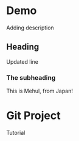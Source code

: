 # Demo

Adding description

## Heading

Updated line

### The subheading

This is Mehul, from Japan!

# Git Project

Tutorial
